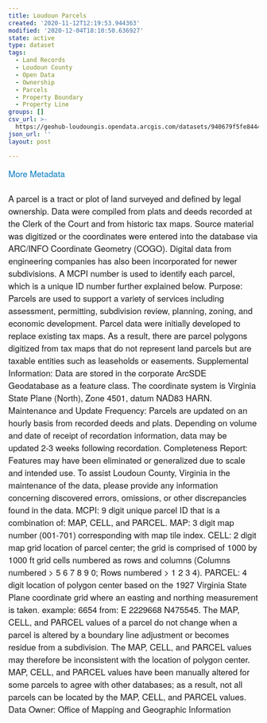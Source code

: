 ```yaml
---
title: Loudoun Parcels
created: '2020-11-12T12:19:53.944363'
modified: '2020-12-04T18:10:50.636927'
state: active
type: dataset
tags:
  - Land Records
  - Loudoun County
  - Open Data
  - Ownership
  - Parcels
  - Property Boundary
  - Property Line
groups: []
csv_url: >-
  https://geohub-loudoungis.opendata.arcgis.com/datasets/940679f5fe8444699893a1ed7bb7c2c6_5.csv?outSR=%7B%22latestWkid%22%3A2924%2C%22wkid%22%3A2924%7D
json_url: ''
layout: post

---
```

<div style='font-family:&quot;Avenir Next W01&quot;, &quot;Avenir Next W00&quot;, &quot;Avenir Next&quot;, Avenir, &quot;Helvetica Neue&quot;, Helvetica, Arial, sans-serif; font-size:17px;'><a href='https://logis.loudoun.gov/metadata/Parcels.html' rel='nofollow ugc' style='color:rgb(0, 121, 193); text-decoration:none;' target='_blank'>More Metadata</a><br /></div><div style='font-family:&quot;Avenir Next W01&quot;, &quot;Avenir Next W00&quot;, &quot;Avenir Next&quot;, Avenir, &quot;Helvetica Neue&quot;, Helvetica, Arial, sans-serif; font-size:17px;'><br /></div><div style='font-family:&quot;Avenir Next W01&quot;, &quot;Avenir Next W00&quot;, &quot;Avenir Next&quot;, Avenir, &quot;Helvetica Neue&quot;, Helvetica, Arial, sans-serif; font-size:17px;'>A parcel is a tract or plot of land surveyed and defined by legal ownership. Data were compiled from plats and deeds recorded at the Clerk of the Court and from historic tax maps. Source material was digitized or the coordinates were entered into the database via ARC/INFO Coordinate Geometry (COGO). Digital data from engineering companies has also been incorporated for newer subdivisions. A MCPI number is used to identify each parcel, which is a unique ID number further explained below. Purpose: Parcels are used to support a variety of services including assessment, permitting, subdivision review, planning, zoning, and economic development. Parcel data were initially developed to replace existing tax maps. As a result, there are parcel polygons digitized from tax maps that do not represent land parcels but are taxable entities such as leaseholds or easements. Supplemental Information: Data are stored in the corporate ArcSDE Geodatabase as a feature class. The coordinate system is Virginia State Plane (North), Zone 4501, datum NAD83 HARN. Maintenance and Update Frequency: Parcels are updated on an hourly basis from recorded deeds and plats. Depending on volume and date of receipt of recordation information, data may be updated 2-3 weeks following recordation. Completeness Report: Features may have been eliminated or generalized due to scale and intended use. To assist Loudoun County, Virginia in the maintenance of the data, please provide any information concerning discovered errors, omissions, or other discrepancies found in the data. MCPI: 9 digit unique parcel ID that is a combination of: MAP, CELL, and PARCEL. MAP: 3 digit map number (001-701) corresponding with map tile index. CELL: 2 digit map grid location of parcel center; the grid is comprised of 1000 by 1000 ft grid cells numbered as rows and columns (Columns numbered &gt; 5 6 7 8 9 0; Rows numbered &gt; 1 2 3 4). PARCEL: 4 digit location of polygon center based on the 1927 Virginia State Plane coordinate grid where an easting and northing measurement is taken. example: 6654 from: E 2229668 N475545. The MAP, CELL, and PARCEL values of a parcel do not change when a parcel is altered by a boundary line adjustment or becomes residue from a subdivision. The MAP, CELL, and PARCEL values may therefore be inconsistent with the location of polygon center. MAP, CELL, and PARCEL values have been manually altered for some parcels to agree with other databases; as a result, not all parcels can be located by the MAP, CELL, and PARCEL values. Data Owner: Office of Mapping and Geographic Information</div>
